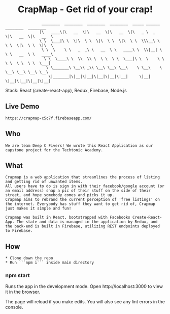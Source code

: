 ## <h1 align="center">CrapMap - Get rid of your crap!</h1>

                    ________  ________  ________  ________  _____ ______   ________  ________   
                   |\   ____\|\   __  \|\   __  \|\   __  \|\   _ \  _   \|\   __  \|\   __  \  
                   \ \  \___|\ \  \|\  \ \  \|\  \ \  \|\  \ \  \\\__\ \  \ \  \|\  \ \  \|\  \ 
                    \ \  \    \ \   _  _\ \   __  \ \   ____\ \  \\|__| \  \ \   __  \ \   ____\
                     \ \  \____\ \  \\  \\ \  \ \  \ \  \___|\ \  \    \ \  \ \  \ \  \ \  \___|
                      \ \_______\ \__\\ _\\ \__\ \__\ \__\    \ \__\    \ \__\ \__\ \__\ \__\   
                       \|_______|\|__|\|__|\|__|\|__|\|__|     \|__|     \|__|\|__|\|__|\|__|   
                       
Stack: React (create-react-app), Redux, Firebase, Node.js

## Live Demo

    https://crapmap-c5c7f.firebaseapp.com/

## Who

    We are team Deep C Fivers! We wrote this React Application as our capstone project for the Techtonic Academy.

## What

    Crapmap is a web application that streamlines the process of listing and getting rid of unwanted items. 
    All users have to do is sign in with their facebook/google account (or an email address) snap a pic of their stuff on the side of their street, and hope somebody comes and picks it up.
    Crapmap aims to rebrand the current perception of 'free listings' on the internet. Everybody has stuff they want to get rid of, Crapmap just makes it simple and fun!

    Crapmap was built in React, bootstrapped with Facebooks Create-React-App. The state and data is managed in the application by Redux, and the back-end is built in Firebase, utilizing REST endpoints deployed to Firebase.

## How 

    * Clone down the repo
    * Run ```npm i``` inside main directory
    
### npm start

Runs the app in the development mode.
Open http://localhost:3000 to view it in the browser.

The page will reload if you make edits.
You will also see any lint errors in the console.
